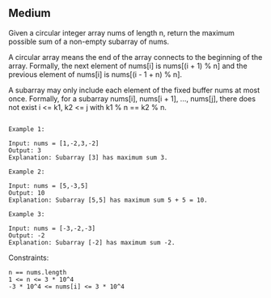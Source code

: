 Medium
---
Given a circular integer array nums of length n, return the maximum possible sum of a non-empty subarray of nums.

A circular array means the end of the array connects to the beginning of the array. Formally, the next element of nums[i] is nums[(i + 1) % n] and the previous element of nums[i] is nums[(i - 1 + n) % n].

A subarray may only include each element of the fixed buffer nums at most once. Formally, for a subarray nums[i], nums[i + 1], ..., nums[j], there does not exist i <= k1, k2 <= j with k1 % n == k2 % n.

```

Example 1:

Input: nums = [1,-2,3,-2]
Output: 3
Explanation: Subarray [3] has maximum sum 3.

Example 2:

Input: nums = [5,-3,5]
Output: 10
Explanation: Subarray [5,5] has maximum sum 5 + 5 = 10.

Example 3:

Input: nums = [-3,-2,-3]
Output: -2
Explanation: Subarray [-2] has maximum sum -2.
``` 

Constraints:
```
n == nums.length
1 <= n <= 3 * 10^4
-3 * 10^4 <= nums[i] <= 3 * 10^4
```

